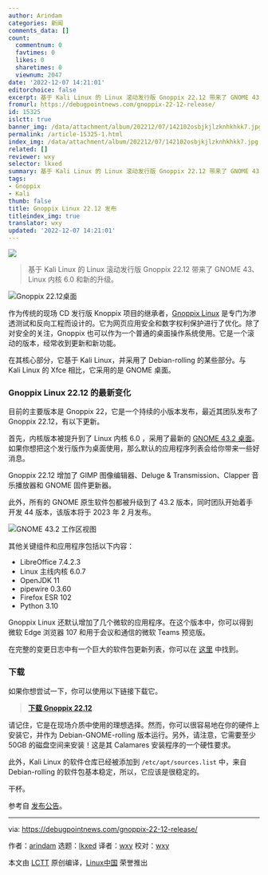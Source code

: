 ```yaml
---
author: Arindam
categories: 新闻
comments_data: []
count:
  commentnum: 0
  favtimes: 0
  likes: 0
  sharetimes: 0
  viewnum: 2047
date: '2022-12-07 14:21:01'
editorchoice: false
excerpt: 基于 Kali Linux 的 Linux 滚动发行版 Gnoppix 22.12 带来了 GNOME 43、Linux 内核 6.0 和新的升级。
fromurl: https://debugpointnews.com/gnoppix-22-12-release/
id: 15325
islctt: true
banner_img: /data/attachment/album/202212/07/142102osbjkjlzknhkhkk7.jpg
permalink: /article-15325-1.html
index_img: /data/attachment/album/202212/07/142102osbjkjlzknhkhkk7.jpg.thumb.jpg
related: []
reviewer: wxy
selector: lkxed
summary: 基于 Kali Linux 的 Linux 滚动发行版 Gnoppix 22.12 带来了 GNOME 43、Linux 内核 6.0 和新的升级。
tags:
- Gnoppix
- Kali
thumb: false
title: Gnoppix Linux 22.12 发布
titleindex_img: true
translator: wxy
updated: '2022-12-07 14:21:01'
---
```


![](/data/attachment/album/202212/07/142102osbjkjlzknhkhkk7.jpg)



> 
> 基于 Kali Linux 的 Linux 滚动发行版 Gnoppix 22.12 带来了 GNOME 43、Linux 内核 6.0 和新的升级。
> 
> 
> 


![Gnoppix 22.12桌面](/data/attachment/album/202212/07/142102a93tzx6tii2etx1q.jpg)


作为传统的现场 CD 发行版 Knoppix 项目的继承者，[Gnoppix Linux](https://www.gnoppix.com/) 是专门为渗透测试和反向工程而设计的。它为网页应用安全和数字权利保护进行了优化。除了对安全的关注，Gnoppix 也可以作为一个普通的桌面操作系统使用。它是一个滚动的版本，经常收到更新和新功能。


在其核心部分，它基于 Kali Linux，并采用了 Debian-rolling 的某些部分。与 Kali Linux 的 Xfce 相比，它采用的是 GNOME 桌面。


### Gnoppix Linux 22.12 的最新变化


目前的主要版本是 Gnoppix 22，它是一个持续的小版本发布，最近其团队发布了 Gnoppix 22.12，有以下更新。


首先，内核版本被提升到了 Linux 内核 6.0 ，采用了最新的 [GNOME 43.2 桌面](https://debugpointnews.com/gnome-43-release/)。如果你想把这个发行版作为桌面使用，那么默认的应用程序列表会给你带来一些好消息。


Gnoppix 22.12 增加了 GIMP 图像编辑器、Deluge & Transmission、Clapper 音乐播放器和 GNOME 固件更新器。


此外，所有的 GNOME 原生软件包都被升级到了 43.2 版本，同时团队开始着手开发 44 版本，该版本将于 2023 年 2 月发布。


![GNOME 43.2 工作区视图](/data/attachment/album/202212/07/142102rfbf0ll64pjpr4np.jpg)


其他关键组件和应用程序包括以下内容：


* LibreOffice 7.4.2.3
* Linux 主线内核 6.0.7
* OpenJDK 11
* pipewire 0.3.60
* Firefox ESR 102
* Python 3.10


Gnoppix Linux 还默认增加了几个微软的应用程序。在这个版本中，你可以得到微软 Edge 浏览器 107 和用于会议和通信的微软 Teams 预览版。


在完整的变更日志中有一个巨大的软件包更新列表，你可以在 [这里](https://sourceforge.net/p/gnoppixng/releases/general/thread/bc187de53a/#f258) 中找到。


### 下载


如果你想尝试一下，你可以使用以下链接下载它。



> 
> **[下载 Gnoppix 22.12](https://sourceforge.net/projects/gnoppixng/files/releases/)**
> 
> 
> 


请记住，它是在现场介质中使用的理想选择。然而，你可以很容易地在你的硬件上安装它，并作为 Debian-GNOME-rolling 版本运行。另外，请注意，它需要至少 50GB 的磁盘空间来安装！这是其 Calamares 安装程序的一个硬性要求。


此外，Kali Linux 的软件仓库已经被添加到 `/etc/apt/sources.list` 中，来自 Debian-rolling 的软件包基本稳定，所以，它应该是很稳定的。


干杯。


参考自 [发布公告](https://sourceforge.net/p/gnoppixng/releases/general/thread/bc187de53a/#f258)。




---


via: <https://debugpointnews.com/gnoppix-22-12-release/>


作者：[arindam](https://debugpointnews.com/author/dindex_imgubegmail-com/) 选题：[lkxed](https://github.com/lkxed) 译者：[wxy](https://github.com/wxy) 校对：[wxy](https://github.com/wxy)


本文由 [LCTT](https://github.com/LCTT/TranslateProject) 原创编译，[Linux中国](https://linux.cn/) 荣誉推出